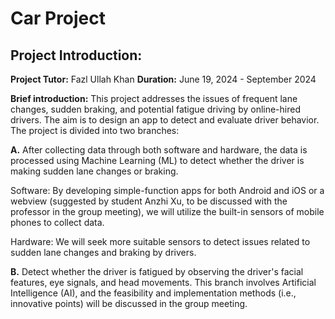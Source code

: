 # Car Project

## Project Introduction: 

**Project Tutor:** Fazl Ullah Khan 
**Duration:** June 19, 2024 - September 2024

**Brief introduction:** This project addresses the issues of frequent lane changes, sudden braking, and potential fatigue driving by online-hired drivers. The aim is to design an app to detect and evaluate driver behavior. The project is divided into two branches:

**A.** After collecting data through both software and hardware, the data is processed using Machine Learning (ML) to detect whether the driver is making sudden lane changes or braking.      

Software: By developing simple-function apps for both Android and iOS or a webview (suggested by student Anzhi Xu, to be discussed with the professor in the group meeting), we will utilize the built-in sensors of mobile phones to collect data.

Hardware: We will seek more suitable sensors to detect issues related to sudden lane changes and braking by drivers.

**B.** Detect whether the driver is fatigued by observing the driver's facial features, eye signals, and head movements. This branch involves Artificial Intelligence (AI), and the feasibility and implementation methods (i.e., innovative points) will be discussed in the group meeting.
